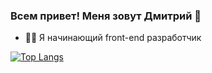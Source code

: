 ### Всем привет! Меня зовут Дмитрий 👋

- 🐱‍🏍 Я начинающий front-end разработчик



[![Top Langs](https://github-readme-stats.vercel.app/api/top-langs/?username=Dmitry-lab&layout=compact)](https://github.com/anuraghazra/github-readme-stats)

